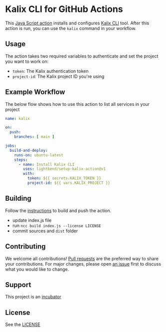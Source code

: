 # Kalix CLI for GitHub Actions

This [Java Script action](https://docs.github.com/en/actions/creating-actions/creating-a-javascript-action) installs and configures [Kalix CLI](https://docs.kalix.io/kalix/index.html) tool. After this action is run, you can use the `kalix` command in your workflow. 

## Usage

The action takes two required variables to authenticate and set the project you want to work on:

* `token`: The Kalix authentication token
* `project-id`: The Kalix project ID you're using

## Example Workflow

The below flow shows how to use this action to list all services in your project

```yaml
name: kalix

on: 
  push:
    branches: [ main ]

jobs:
  build-and-deploy:
    runs-on: ubuntu-latest
    steps:
      - name: Install Kalix CLI
        uses: lightbend/setup-kalix-action@v1
        with:
          token: ${{ secrets.KALIX_TOKEN }}
          project-id: ${{ vars.KALIX_PROJECT }}
```

## Building

Follow the [instructions](https://docs.github.com/en/actions/creating-actions/creating-a-javascript-action#commit-tag-and-push-your-action-to-github) to build and push the action.

* update index.js file
* run `ncc build index.js --license LICENSE`
* commit sources and `dist` folder

## Contributing

We welcome all contributions! [Pull requests](https://github.com/lightbend/setup-kalix-action/pulls) are the preferred way to share your contributions. For major changes, please open [an issue](https://github.com/lightbend/setup-kalix-action/issues) first to discuss what you would like to change.

## Support

This project is an [incubator](https://developer.lightbend.com/docs/introduction/getting-help/support-terminology.html)

## License

See the [LICENSE](./LICENSE)